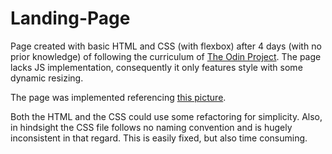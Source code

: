 # Landing-Page
Page created with basic HTML and CSS (with flexbox) after 4 days (with no
prior knowledge) of following the curriculum of [The Odin Project](https://www.theodinproject.com/paths/foundations/courses/foundations). The page lacks JS implementation, consequently it only features style with some dynamic resizing. 

The page was implemented referencing [this picture](https://cdn.statically.io/gh/TheOdinProject/curriculum/81a5d553f4073e593d23a6ab00d50eef8620796d/foundations/html_css/project/imgs/01.png).

Both the HTML and the CSS could use some refactoring for simplicity. Also, in hindsight the CSS file follows no naming convention and is hugely inconsistent in that regard. This is easily fixed, but also time consuming.
